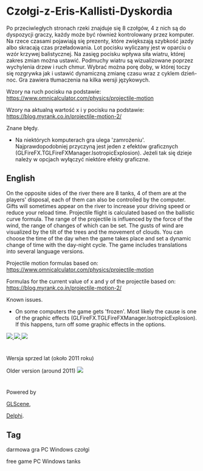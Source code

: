 # Czołgi-z-Eris-Kallisti-Dyskordia

Po przeciwległych stronach rzeki znajduje się 8 czołgów, 4 z nich są do dyspozycji graczy, każdy może być również kontrolowany przez komputer.
Na rzece czasami pojawiają się prezenty, które zwiększają szybkość jazdy albo skracają czas przeładowania.
Lot pocisku wyliczany jest w oparciu o wzór krzywej balistycznej. Na zasięg pocisku wpływa siła wiatru, której zakres zmian można ustawić. Podmuchy wiatru są wizualizowane poprzez wychylenia drzew i ruch chmur.
Wybrać można porę doby, w której toczy się rozgrywka jak i ustawić dynamiczną zmianę czasu wraz z cyklem dzień-noc.
Gra zawiera tłumaczenia na kilka wersji językowych.

Wzory na ruch pocisku na podstawie:
https://www.omnicalculator.com/physics/projectile-motion

Wzory na aktualną wartość x i y pocisku na podstawie:
https://blog.myrank.co.in/projectile-motion-2/


Znane błędy.
* Na niektórych komputerach gra ulega 'zamrożeniu'. Najprawdopodobniej przyczyną jest jeden z efektów graficznych (GLFireFX.TGLFireFXManager.IsotropicExplosion). Jeżeli tak się dzieje należy w opcjach wyłączyć niektóre efekty graficzne.


## English

On the opposite sides of the river there are 8 tanks, 4 of them are at the players' disposal, each of them can also be controlled by the computer.
Gifts will sometimes appear on the river to increase your driving speed or reduce your reload time.
Projectile flight is calculated based on the ballistic curve formula. The range of the projectile is influenced by the force of the wind, the range of changes of which can be set. The gusts of wind are visualized by the tilt of the trees and the movement of clouds.
You can choose the time of the day when the game takes place and set a dynamic change of time with the day-night cycle.
The game includes translations into several language versions.

Projectile motion formulas based on:
https://www.omnicalculator.com/physics/projectile-motion

Formulas for the current value of x and y of the projectile based on:
https://blog.myrank.co.in/projectile-motion-2/

Known issues.
* On some computers the game gets 'frozen'. Most likely the cause is one of the graphic effects (GLFireFX.TGLFireFXManager.IsotropicExplosion). If this happens, turn off some graphic effects in the options.


<a href="https://github.com/jacek-mulawka/Czolgi-z-Eris-Kallisti-Dyskordia/blob/main/Gallery/Czo%C5%82gi%20z%20Eris%20Kallisti%20Dyskordia%2001.jpg">
  <img src="https://github.com/jacek-mulawka/Czolgi-z-Eris-Kallisti-Dyskordia/blob/main/Gallery/M/Czo%C5%82gi%20z%20Eris%20Kallisti%20Dyskordia%2001%20m.jpg">
</a>

<a href="https://github.com/jacek-mulawka/Czolgi-z-Eris-Kallisti-Dyskordia/blob/main/Gallery/Czo%C5%82gi%20z%20Eris%20Kallisti%20Dyskordia%2002.jpg">
  <img src="https://github.com/jacek-mulawka/Czolgi-z-Eris-Kallisti-Dyskordia/blob/main/Gallery/M/Czo%C5%82gi%20z%20Eris%20Kallisti%20Dyskordia%2002%20m.jpg">
</a>

<a href="https://github.com/jacek-mulawka/Czolgi-z-Eris-Kallisti-Dyskordia/blob/main/Gallery/Czo%C5%82gi%20z%20Eris%20Kallisti%20Dyskordia%2003.jpg">
  <img src="https://github.com/jacek-mulawka/Czolgi-z-Eris-Kallisti-Dyskordia/blob/main/Gallery/M/Czo%C5%82gi%20z%20Eris%20Kallisti%20Dyskordia%2003%20m.jpg">
</a>


#
Wersja sprzed lat (około 2011 roku)

Older version (around 2011)
<img src="https://github.com/jacek-mulawka/Czolgi-z-Eris-Kallisti-Dyskordia/blob/main/Gallery/M/Czo%C5%82gi%20z%20Eris%20Kallisti%20Dyskordia%2004%20m.jpg">


#


Powered by

[GLScene](http://glscene.sourceforge.net),

[Delphi](https://www.embarcadero.com/products/delphi).


## Tag
darmowa gra PC Windows czołgi

free game PC Windows tanks
